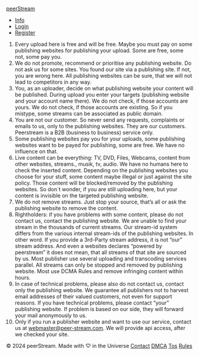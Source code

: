 [peerStream](https://peer-stream.com/)

* [Info](https://peer-stream.com/faq)
* [Login](https://peer-stream.com/login)
* [Register](https://peer-stream.com/register)

1. Every upload here is free and will be free. Maybe you must pay on some publishing websites for publishing your upload. Some are free, some not, some pay you.
2. We do not promote, recommend or prioritise any publishing website. Do not ask us for some sites. You found our site via a publishing site. If not, you are wrong here. All publishing websites can be sure, that we will not lead to competitors in any way.
3. You, as an uploader, decide on what publishing website your content will be published. During upload you enter your targets (publishing website and your account name there). We do not check, if those accounts are yours. We do not check, if those accounts are existing. So if you mistype, some streams can be associated as public domain.
4. You are not our customer. So never send any requests, complaints or emails to us, only to the publishing websites. They are our customers. Peerstream is a B2B (business to business) service only.
5. Some publishing websites pay you for your uploads, some publishing websites want to be payed for publishing, some are free. We have no influence on that.
6. Live content can be everything: TV, DVD, Files, Webcams, content from other websites, streams., musik, tv, audio. We have no humans here to check the inserted content. Depending on the publishing websites you choose for your stuff, some content maybe illegal or just against the site policy. Those content will be blocked/removed by the publishing websites. So don\`t wonder, if you are still uploading here, but your content is invisible on the targeted publishing website.
7. We do not remove streams. Just stop your source, that’s all or ask the publishing website to remove the content.
8. Rightholders: if you have problems with some content, please do not contact us, contact the publishing website. We are unable to find your stream in the thousands of current streams. Our stream-id system differs from the various internal stream-ids of the publishing websites. In other word. If you provide a 3rd-Party stream address, it is not “our” stream address. And even a websites declares “powered by peerstream” it does not mean, that all streams of that site are sourced by us. Most publisher use several uploading and transcoding services parallel. All streams can only be stopped and removed by publishing website. Most use DCMA Rules and remove infringing content within hours.
9. In case of technical problems, please also do not contact us, contact only the publishing website. We guarantee all publishers not to harvest email addresses of their valued customers, not even for support reasons. If you have technical problems, please contact “your” publishing website. If problem is based on our side, they will forward your mail anonymously to us.
10. Only if you run a publisher website and want to use our service, contact us at webmaster@peer-stream.com. We will provide api access, after we checked your site.

© 2024 peerStream. Made with ♡ in the Universe [Contact](https://peer-stream.com/contact) [DMCA](https://peer-stream.com/dmca) [Tos](https://peer-stream.com/tos) [Rules](https://peer-stream.com/rules)
